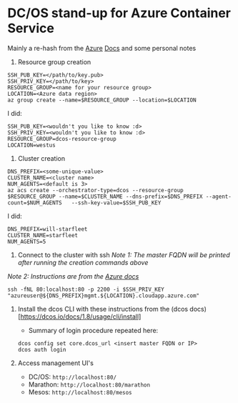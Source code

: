 # DC/OS stand-up for Azure Container Service

Mainly a re-hash from the [Azure](https://docs.microsoft.com/en-us/azure/container-service/container-service-deployment)
[Docs](https://docs.microsoft.com/en-us/azure/container-service/container-service-create-acs-cluster-cli)
and some personal notes

1. Resource group creation
```
SSH_PUB_KEY=</path/to/key.pub>
SSH_PRIV_KEY=</path/to/key>
RESOURCE_GROUP=<name for your resource group>
LOCATION=<Azure data region>
az group create --name=$RESOURCE_GROUP --location=$LOCATION
```

I did:
```
SSH_PUB_KEY=<wouldn't you like to know :d>
SSH_PRIV_KEY=<wouldn't you like to know :d>
RESOURCE_GROUP=dcos-resource-group
LOCATION=westus
```

1. Cluster creation
```
DNS_PREFIX=<some-unique-value>
CLUSTER_NAME=<cluster name>
NUM_AGENTS=<default is 3>
az acs create --orchestrator-type=dcos --resource-group $RESOURCE_GROUP --name=$CLUSTER_NAME --dns-prefix=$DNS_PREFIX --agent-count=$NUM_AGENTS   --ssh-key-value=$SSH_PUB_KEY
```

I did:
```
DNS_PREFIX=will-starfleet
CLUSTER_NAME=starfleet
NUM_AGENTS=5
```

1. Connect to the cluster with ssh
*Note 1: The master FQDN will be printed after running the creation commands above*

*Note 2: Instructions are from the [Azure docs](https://docs.microsoft.com/en-us/azure/container-service/container-service-connect#connect-to-a-dcos-or-swarm-cluster)*
```
ssh -fNL 80:localhost:80 -p 2200 -i $SSH_PRIV_KEY "azureuser@${DNS_PREFIX}mgmt.${LOCATION}.cloudapp.azure.com"
```

1. Install the dcos CLI with these instructions from the (dcos docs)[https://dcos.io/docs/1.8/usage/cli/install]
    - Summary of login procedure repeated here:
    ```
    dcos config set core.dcos_url <insert master FQDN or IP>
    dcos auth login
    ```

1. Access management UI's
    - DC/OS: `http://localhost:80/`
    - Marathon: `http://localhost:80/marathon`
    - Mesos: `http://localhost:80/mesos`
